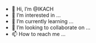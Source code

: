 - 👋 Hi, I’m @IKACH
- 👀 I’m interested in ...
- 🌱 I’m currently learning ...
- 💞️ I’m looking to collaborate on ...
- 📫 How to reach me ...

<!---
IKACH/IKACH is a ✨ special ✨ repository because its `README.md` (this file) appears on your GitHub profile.
You can click the Preview link to take a look at your changes.
--->
